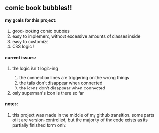 <h2>comic book bubbles!!</h2>

<h4>my goals for this project:</h4>
<ol>
  <li>good-looking comic bubbles</li>
  <li>easy to implement, without excessive amounts of classes inside</li>
  <li>easy to customize</li>
  <li>CSS logic !</li>
</ol>

<h4>current issues:</h4>
<ol>
  <li>the logic isn't logic-ing</li>
    <ol>
      <li>the connection lines are triggering on the wrong things</li>
      <li>the tails don't disappear when connected</li>
      <li>the icons don't disappear when connected</li>
    </ol>
  <li>only superman's icon is there so far</li>
</ol>

<h4>notes:</h4>
<ol>
  <li>this project was made in the middle of my github transition. some parts of it are version-controlled, but the majority of the code exists as its partially finished form only.</li>
</ol>
